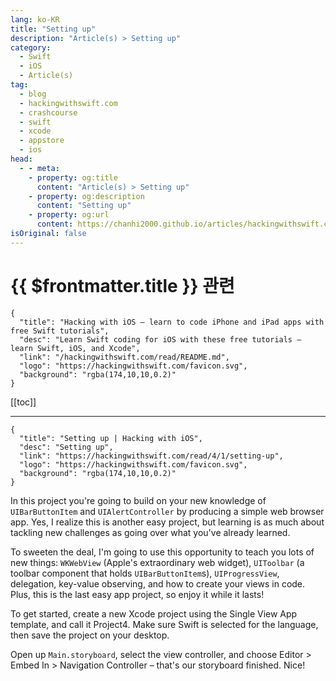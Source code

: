 ```yaml
---
lang: ko-KR
title: "Setting up"
description: "Article(s) > Setting up"
category:
  - Swift
  - iOS
  - Article(s)
tag: 
  - blog
  - hackingwithswift.com
  - crashcourse
  - swift
  - xcode
  - appstore
  - ios  
head:
  - - meta:
    - property: og:title
      content: "Article(s) > Setting up"
    - property: og:description
      content: "Setting up"
    - property: og:url
      content: https://chanhi2000.github.io/articles/hackingwithswift.com/read/04/01-setting-up.html
isOriginal: false
---
```


# {{ $frontmatter.title }} 관련

```component VPCard
{
  "title": "Hacking with iOS – learn to code iPhone and iPad apps with free Swift tutorials",
  "desc": "Learn Swift coding for iOS with these free tutorials – learn Swift, iOS, and Xcode",
  "link": "/hackingwithswift.com/read/README.md",
  "logo": "https://hackingwithswift.com/favicon.svg",
  "background": "rgba(174,10,10,0.2)"
}
```

[[toc]]

---

```component VPCard
{
  "title": "Setting up | Hacking with iOS",
  "desc": "Setting up",
  "link": "https://hackingwithswift.com/read/4/1/setting-up",
  "logo": "https://hackingwithswift.com/favicon.svg",
  "background": "rgba(174,10,10,0.2)"
}
```

<VidStack src="youtube/kZnzMswPUkw" />

In this project you're going to build on your new knowledge of `UIBarButtonItem` and `UIAlertController` by producing a simple web browser app. Yes, I realize this is another easy project, but learning is as much about tackling new challenges as going over what you've already learned.

To sweeten the deal, I'm going to use this opportunity to teach you lots of new things: `WKWebView` (Apple's extraordinary web widget), `UIToolbar` (a toolbar component that holds `UIBarButtonItem`s), `UIProgressView`, delegation, key-value observing, and how to create your views in code. Plus, this is the last easy app project, so enjoy it while it lasts!

To get started, create a new Xcode project using the Single View App template, and call it Project4. Make sure Swift is selected for the language, then save the project on your desktop.

Open up <FontIcon icon="iconfont icon-xcode"/>`Main.storyboard`, select the view controller, and choose Editor > Embed In > Navigation Controller – that's our storyboard finished. Nice!

